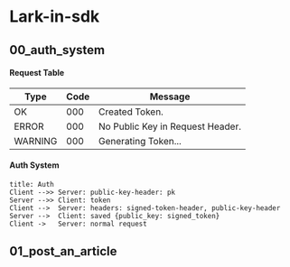 # Lark-in-sdk

## 00_auth_system

#### Request Table

| Type    | Code | Message                          |
|---------|------|----------------------------------|
| OK      | 000  | Created Token.                   |
| ERROR   | 000  | No Public Key in Request Header. |
| WARNING | 000  | Generating Token...              |

#### Auth System

```sequence
title: Auth
Client -->> Server: public-key-header: pk
Server -->> Client: token
Client -->  Server: headers: signed-token-header, public-key-header
Server -->  Client: saved {public_key: signed_token}
Client ->   Server: normal request
```

## 01_post_an_article
